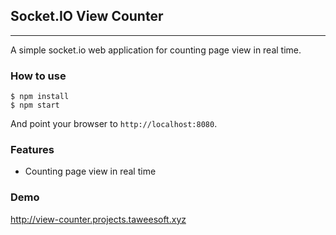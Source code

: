 ## Socket.IO View Counter
---
A simple socket.io web application for counting page view in real time.

### How to use
```
$ npm install
$ npm start
```
And point your browser to `http://localhost:8080`.

### Features
* Counting page view in real time

### Demo
http://view-counter.projects.taweesoft.xyz
